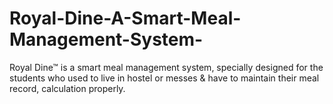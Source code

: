 # Royal-Dine-A-Smart-Meal-Management-System-
Royal Dine™ is a smart meal management system, specially designed for the students who used to live in hostel or messes &amp; have to maintain their meal record, calculation properly.
